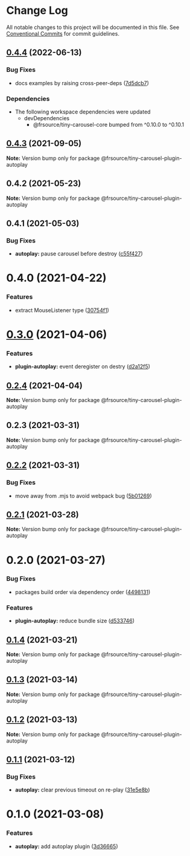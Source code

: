 # Change Log

All notable changes to this project will be documented in this file.
See [Conventional Commits](https://conventionalcommits.org) for commit guidelines.

## [0.4.4](https://github.com/FRSOURCE/tiny-carousel/compare/@frsource/tiny-carousel-plugin-autoplay@0.4.3...@frsource/tiny-carousel-plugin-autoplay-v0.4.4) (2022-06-13)


### Bug Fixes

* docs examples by raising cross-peer-deps ([7d5dcb7](https://github.com/FRSOURCE/tiny-carousel/commit/7d5dcb734bfbfdbf7c7a8ea7a4718aae297e8660))


### Dependencies

* The following workspace dependencies were updated
  * devDependencies
    * @frsource/tiny-carousel-core bumped from ^0.10.0 to ^0.10.1

## [0.4.3](https://github.com/FRSource/tiny-carousel/compare/@frsource/tiny-carousel-plugin-autoplay@0.4.2...@frsource/tiny-carousel-plugin-autoplay@0.4.3) (2021-09-05)

**Note:** Version bump only for package @frsource/tiny-carousel-plugin-autoplay





## 0.4.2 (2021-05-23)

**Note:** Version bump only for package @frsource/tiny-carousel-plugin-autoplay





## 0.4.1 (2021-05-03)


### Bug Fixes

* **autoplay:** pause carousel before destroy ([c55f427](https://github.com/FRSource/tiny-carousel/commit/c55f4272c7b1ae4874d4320806e9d235d37e20f8))





# 0.4.0 (2021-04-22)


### Features

* extract MouseListener type ([30754f1](https://github.com/FRSource/tiny-carousel/commit/30754f1db546ac4d47790573507cc629078c8e87))





# [0.3.0](https://github.com/FRSource/tiny-carousel/compare/@frsource/tiny-carousel-plugin-autoplay@0.2.4...@frsource/tiny-carousel-plugin-autoplay@0.3.0) (2021-04-06)


### Features

* **plugin-autoplay:** event deregister on destry ([d2a12f5](https://github.com/FRSource/tiny-carousel/commit/d2a12f50a45f6cad7d262e151c76aa68ec40449d))





## [0.2.4](https://github.com/FRSource/tiny-carousel/compare/@frsource/tiny-carousel-plugin-autoplay@0.2.3...@frsource/tiny-carousel-plugin-autoplay@0.2.4) (2021-04-04)

**Note:** Version bump only for package @frsource/tiny-carousel-plugin-autoplay





## 0.2.3 (2021-03-31)

**Note:** Version bump only for package @frsource/tiny-carousel-plugin-autoplay





## [0.2.2](https://github.com/FRSource/tiny-carousel/compare/@frsource/tiny-carousel-plugin-autoplay@0.2.1...@frsource/tiny-carousel-plugin-autoplay@0.2.2) (2021-03-31)


### Bug Fixes

* move away from .mjs to avoid webpack bug ([5b01269](https://github.com/FRSource/tiny-carousel/commit/5b01269b8bb2cc607c3323ea54a7fe5d89a0363a))





## [0.2.1](https://github.com/FRSource/tiny-carousel/compare/@frsource/tiny-carousel-plugin-autoplay@0.2.0...@frsource/tiny-carousel-plugin-autoplay@0.2.1) (2021-03-28)

**Note:** Version bump only for package @frsource/tiny-carousel-plugin-autoplay





# 0.2.0 (2021-03-27)


### Bug Fixes

* packages build order via dependency order ([4498131](https://github.com/FRSource/tiny-carousel/commit/449813143a59ceb34b4d5014902c587bd029ef9f))


### Features

* **plugin-autoplay:** reduce bundle size ([d533746](https://github.com/FRSource/tiny-carousel/commit/d5337464d4c2c5c4df340e36cdbae51a3b4e35d7))





## [0.1.4](https://github.com/FRSource/tiny-carousel/compare/@frsource/tiny-carousel-plugin-autoplay@0.1.3...@frsource/tiny-carousel-plugin-autoplay@0.1.4) (2021-03-21)

**Note:** Version bump only for package @frsource/tiny-carousel-plugin-autoplay





## [0.1.3](https://github.com/FRSource/tiny-carousel/compare/@frsource/tiny-carousel-plugin-autoplay@0.1.2...@frsource/tiny-carousel-plugin-autoplay@0.1.3) (2021-03-14)

**Note:** Version bump only for package @frsource/tiny-carousel-plugin-autoplay





## [0.1.2](https://github.com/FRSource/tiny-carousel/compare/@frsource/tiny-carousel-plugin-autoplay@0.1.1...@frsource/tiny-carousel-plugin-autoplay@0.1.2) (2021-03-13)

**Note:** Version bump only for package @frsource/tiny-carousel-plugin-autoplay





## [0.1.1](https://github.com/FRSource/tiny-carousel/compare/@frsource/tiny-carousel-plugin-autoplay@0.1.0...@frsource/tiny-carousel-plugin-autoplay@0.1.1) (2021-03-12)


### Bug Fixes

* **autoplay:** clear previous timeout on re-play ([31e5e8b](https://github.com/FRSource/tiny-carousel/commit/31e5e8b854f738b24c044fe10f73236dbed353c0))





# 0.1.0 (2021-03-08)


### Features

* **autoplay:** add autoplay plugin ([3d36665](https://github.com/FRSource/tiny-carousel/commit/3d36665cb7a16c15c2cb47561f34e49c4bf4126c))
